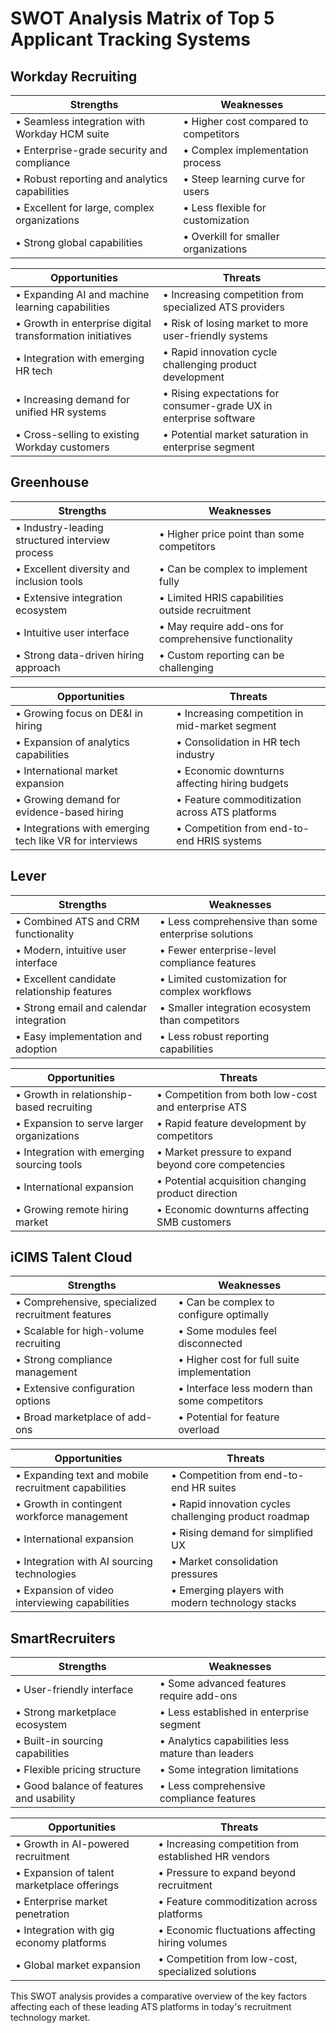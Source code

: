 # SWOT Analysis Matrix of Top 5 Applicant Tracking Systems

## Workday Recruiting

| **Strengths** | **Weaknesses** |
|---------------|----------------|
| • Seamless integration with Workday HCM suite | • Higher cost compared to competitors |
| • Enterprise-grade security and compliance | • Complex implementation process |
| • Robust reporting and analytics capabilities | • Steep learning curve for users |
| • Excellent for large, complex organizations | • Less flexible for customization |
| • Strong global capabilities | • Overkill for smaller organizations |

| **Opportunities** | **Threats** |
|-------------------|-------------|
| • Expanding AI and machine learning capabilities | • Increasing competition from specialized ATS providers |
| • Growth in enterprise digital transformation initiatives | • Risk of losing market to more user-friendly systems |
| • Integration with emerging HR tech | • Rapid innovation cycle challenging product development |
| • Increasing demand for unified HR systems | • Rising expectations for consumer-grade UX in enterprise software |
| • Cross-selling to existing Workday customers | • Potential market saturation in enterprise segment |

## Greenhouse

| **Strengths** | **Weaknesses** |
|---------------|----------------|
| • Industry-leading structured interview process | • Higher price point than some competitors |
| • Excellent diversity and inclusion tools | • Can be complex to implement fully |
| • Extensive integration ecosystem | • Limited HRIS capabilities outside recruitment |
| • Intuitive user interface | • May require add-ons for comprehensive functionality |
| • Strong data-driven hiring approach | • Custom reporting can be challenging |

| **Opportunities** | **Threats** |
|-------------------|-------------|
| • Growing focus on DE&I in hiring | • Increasing competition in mid-market segment |
| • Expansion of analytics capabilities | • Consolidation in HR tech industry |
| • International market expansion | • Economic downturns affecting hiring budgets |
| • Growing demand for evidence-based hiring | • Feature commoditization across ATS platforms |
| • Integrations with emerging tech like VR for interviews | • Competition from end-to-end HRIS systems |

## Lever

| **Strengths** | **Weaknesses** |
|---------------|----------------|
| • Combined ATS and CRM functionality | • Less comprehensive than some enterprise solutions |
| • Modern, intuitive user interface | • Fewer enterprise-level compliance features |
| • Excellent candidate relationship features | • Limited customization for complex workflows |
| • Strong email and calendar integration | • Smaller integration ecosystem than competitors |
| • Easy implementation and adoption | • Less robust reporting capabilities |

| **Opportunities** | **Threats** |
|-------------------|-------------|
| • Growth in relationship-based recruiting | • Competition from both low-cost and enterprise ATS |
| • Expansion to serve larger organizations | • Rapid feature development by competitors |
| • Integration with emerging sourcing tools | • Market pressure to expand beyond core competencies |
| • International expansion | • Potential acquisition changing product direction |
| • Growing remote hiring market | • Economic downturns affecting SMB customers |

## iCIMS Talent Cloud

| **Strengths** | **Weaknesses** |
|---------------|----------------|
| • Comprehensive, specialized recruitment features | • Can be complex to configure optimally |
| • Scalable for high-volume recruiting | • Some modules feel disconnected |
| • Strong compliance management | • Higher cost for full suite implementation |
| • Extensive configuration options | • Interface less modern than some competitors |
| • Broad marketplace of add-ons | • Potential for feature overload |

| **Opportunities** | **Threats** |
|-------------------|-------------|
| • Expanding text and mobile recruitment capabilities | • Competition from end-to-end HR suites |
| • Growth in contingent workforce management | • Rapid innovation cycles challenging product roadmap |
| • International expansion | • Rising demand for simplified UX |
| • Integration with AI sourcing technologies | • Market consolidation pressures |
| • Expansion of video interviewing capabilities | • Emerging players with modern technology stacks |

## SmartRecruiters

| **Strengths** | **Weaknesses** |
|---------------|----------------|
| • User-friendly interface | • Some advanced features require add-ons |
| • Strong marketplace ecosystem | • Less established in enterprise segment |
| • Built-in sourcing capabilities | • Analytics capabilities less mature than leaders |
| • Flexible pricing structure | • Some integration limitations |
| • Good balance of features and usability | • Less comprehensive compliance features |

| **Opportunities** | **Threats** |
|-------------------|-------------|
| • Growth in AI-powered recruitment | • Increasing competition from established HR vendors |
| • Expansion of talent marketplace offerings | • Pressure to expand beyond recruitment |
| • Enterprise market penetration | • Feature commoditization across platforms |
| • Integration with gig economy platforms | • Economic fluctuations affecting hiring volumes |
| • Global market expansion | • Competition from low-cost, specialized solutions |

This SWOT analysis provides a comparative overview of the key factors affecting each of these leading ATS platforms in today's recruitment technology market.
